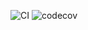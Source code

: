 ![CI](https://github.com/shorty556/learning-cli/actions/workflows/ci.yml/badge.svg)
![codecov](https://codecov.io/gh/shorty556/learning-cli/branch/main/graph/badge.svg)
